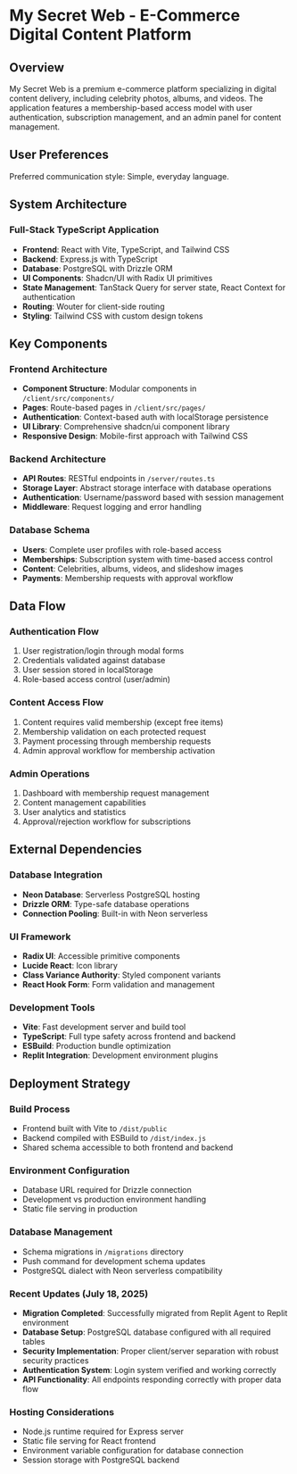 # My Secret Web - E-Commerce Digital Content Platform

## Overview

My Secret Web is a premium e-commerce platform specializing in digital content delivery, including celebrity photos, albums, and videos. The application features a membership-based access model with user authentication, subscription management, and an admin panel for content management.

## User Preferences

Preferred communication style: Simple, everyday language.

## System Architecture

### Full-Stack TypeScript Application
- **Frontend**: React with Vite, TypeScript, and Tailwind CSS
- **Backend**: Express.js with TypeScript
- **Database**: PostgreSQL with Drizzle ORM
- **UI Components**: Shadcn/UI with Radix UI primitives
- **State Management**: TanStack Query for server state, React Context for authentication
- **Routing**: Wouter for client-side routing
- **Styling**: Tailwind CSS with custom design tokens

## Key Components

### Frontend Architecture
- **Component Structure**: Modular components in `/client/src/components/`
- **Pages**: Route-based pages in `/client/src/pages/`
- **Authentication**: Context-based auth with localStorage persistence
- **UI Library**: Comprehensive shadcn/ui component library
- **Responsive Design**: Mobile-first approach with Tailwind CSS

### Backend Architecture
- **API Routes**: RESTful endpoints in `/server/routes.ts`
- **Storage Layer**: Abstract storage interface with database operations
- **Authentication**: Username/password based with session management
- **Middleware**: Request logging and error handling

### Database Schema
- **Users**: Complete user profiles with role-based access
- **Memberships**: Subscription system with time-based access control
- **Content**: Celebrities, albums, videos, and slideshow images
- **Payments**: Membership requests with approval workflow

## Data Flow

### Authentication Flow
1. User registration/login through modal forms
2. Credentials validated against database
3. User session stored in localStorage
4. Role-based access control (user/admin)

### Content Access Flow
1. Content requires valid membership (except free items)
2. Membership validation on each protected request
3. Payment processing through membership requests
4. Admin approval workflow for membership activation

### Admin Operations
1. Dashboard with membership request management
2. Content management capabilities
3. User analytics and statistics
4. Approval/rejection workflow for subscriptions

## External Dependencies

### Database Integration
- **Neon Database**: Serverless PostgreSQL hosting
- **Drizzle ORM**: Type-safe database operations
- **Connection Pooling**: Built-in with Neon serverless

### UI Framework
- **Radix UI**: Accessible primitive components
- **Lucide React**: Icon library
- **Class Variance Authority**: Styled component variants
- **React Hook Form**: Form validation and management

### Development Tools
- **Vite**: Fast development server and build tool
- **TypeScript**: Full type safety across frontend and backend
- **ESBuild**: Production bundle optimization
- **Replit Integration**: Development environment plugins

## Deployment Strategy

### Build Process
- Frontend built with Vite to `/dist/public`
- Backend compiled with ESBuild to `/dist/index.js`
- Shared schema accessible to both frontend and backend

### Environment Configuration
- Database URL required for Drizzle connection
- Development vs production environment handling
- Static file serving in production

### Database Management
- Schema migrations in `/migrations` directory
- Push command for development schema updates
- PostgreSQL dialect with Neon serverless compatibility

### Recent Updates (July 18, 2025)
- **Migration Completed**: Successfully migrated from Replit Agent to Replit environment
- **Database Setup**: PostgreSQL database configured with all required tables
- **Security Implementation**: Proper client/server separation with robust security practices
- **Authentication System**: Login system verified and working correctly
- **API Functionality**: All endpoints responding correctly with proper data flow

### Hosting Considerations
- Node.js runtime required for Express server
- Static file serving for React frontend
- Environment variable configuration for database connection
- Session storage with PostgreSQL backend